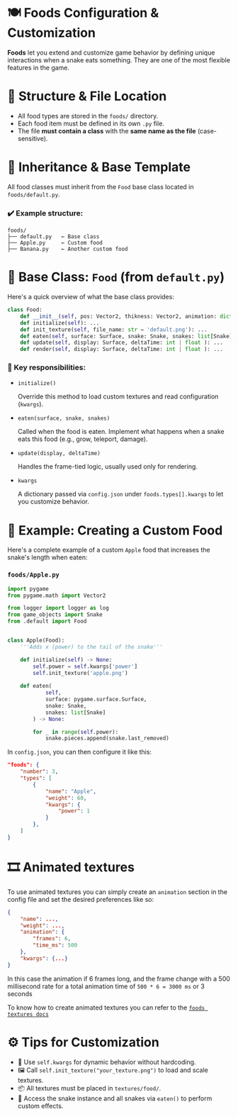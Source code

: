 # 🍽️ Foods Configuration & Customization

**Foods** let you extend and customize game behavior by defining unique interactions when a snake eats something. They are one of the most flexible features in the game.

# 📁 Structure & File Location

- All food types are stored in the `foods/` directory.
- Each food item must be defined in its own `.py` file.
- The file **must contain a class** with the **same name as the file** (case-sensitive).

# 🧬 Inheritance & Base Template

All food classes must inherit from the `Food` base class located in `foods/default.py`.

### ✔️ Example structure:
```
foods/
├── default.py   ← Base class
├── Apple.py     ← Custom food
├── Banana.py    ← Another custom food
```

# 🧱 Base Class: `Food` (from `default.py`)

Here's a quick overview of what the base class provides:

```python
class Food:
    def __init__(self, pos: Vector2, thikness: Vector2, animation: dict = {}, kwargs: dict = {}): ...
    def initialize(self): ...
    def init_texture(self, file_name: str = 'default.png'): ...
    def eaten(self, surface: Surface, snake: Snake, snakes: list[Snake]): ...
    def update(self, display: Surface, deltaTime: int | float ): ...
    def render(self, display: Surface, deltaTime: int | float ): ...
```

### 🔧 Key responsibilities:

- `initialize()`
  
    Override this method to load custom textures and read configuration (`kwargs`).

- `eaten(surface, snake, snakes)`
  
    Called when the food is eaten. Implement what happens when a snake eats this food (e.g., grow, teleport, damage).

- `update(display, deltaTime)`

    Handles the frame-tied logic, usually used only for rendering.

- `kwargs`

    A dictionary passed via `config.json` under `foods.types[].kwargs` to let you customize behavior.

# 🍎 Example: Creating a Custom Food

Here's a complete example of a custom `Apple` food that increases the snake's length when eaten:

### `foods/Apple.py`
```python
import pygame
from pygame.math import Vector2

from logger import logger as log
from game_objects import Snake
from .default import Food


class Apple(Food):
    '''Adds x (power) to the tail of the snake'''

    def initialize(self) -> None:
        self.power = self.kwargs['power']
        self.init_texture('apple.png')
    
    def eaten(
            self,
            surface: pygame.surface.Surface,
            snake: Snake,
            snakes: list[Snake]
        ) -> None:

        for _ in range(self.power):
            snake.pieces.append(snake.last_removed)
```

In `config.json`, you can then configure it like this:

```json
"foods": {
    "number": 3,
    "types": [
        {
            "name": "Apple",
            "weight": 60,
            "kwargs": {
                "power": 1
            }
        },
    ]
}
```

# 🎞️ Animated textures

To use animated textures you can simply create an `animation` section in the config file and set the desired preferences like so:

```json
{
    "name": ...,
    "weight": ...,
    "animation": {
        "frames": 6,
        "time_ms": 500
    },
    "kwargs": {...}
}
```

In this case the animation if 6 frames long, and the frame change with a 500 millisecond rate for a total animation time of `500 * 6 = 3000 ms` or 3 seconds

To know how to create animated textures you can refer to the [`foods textures docs`](../textures/food.md)

# ⚙️ Tips for Customization

- 🔁 Use `self.kwargs` for dynamic behavior without hardcoding.
- 🖼️ Call `self.init_texture("your_texture.png")` to load and scale textures.
- 📦 All textures must be placed in `textures/food/`.
- 🐍 Access the snake instance and all snakes via `eaten()` to perform custom effects.